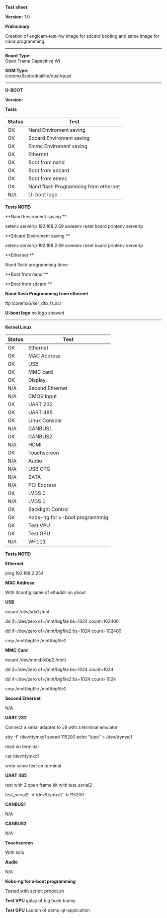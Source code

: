**Test sheet**

**Version:** 1.0


**Preliminary**

Creation of engicam-test-hw image for sdcard booting and same image for nand programming.

--------------------------------------------------------------------------------------------------------

**Board Type:**  
Open Frame Capacitive Wi

**SOM Type:**  
icoremx6solo/duallite/dual/quad

--------------------------------------------------------------------------------------------------------

**U-BOOT**

**Version:**

**Tests**

| Status  |  Test |
|---------|-------|
| OK    |Nand Enviroment saving   |
| OK    |Sdcard  Enviroment saving |
| OK    |Emmc  Enviroment saving |
| OK    |Ethernet  |
| OK    |Boot from nand   |
| OK    |Boot from sdcard  |
| OK    |Boot from emmc  |
| OK    |Nand flash Programming from ethernet   |
| N/A   |U-boot logo   |


**Tests NOTE:**

**Nand Enviroment saving  **

setenv serverip 192.168.2.69
saveenv
reset board
printenv  serverip

**Sdcard  Enviroment saving **

setenv serverip 192.168.2.69
saveenv
reset board
printenv  serverip

**Ethernet **

Nand flash programming done

**Boot from nand **

**Boot from sdcard **

**Nand flash Programming from ethernet**

ftp icoremx6/ker_dtb_fs.scr

**U-boot logo**
no logo showed

--------------------------------------------------------------------------------------------------------
**Kernel Linux**

| Status  |  Test |
|---------|-------|
|OK |Ethernet|
|OK |MAC Address|
|OK |USB|
|OK |MMC card|
|OK |Display|
|N/A |Second Ethernet|
|N/A |CMOS Input|
|OK  |UART 232|
|OK  |UART 485|
|OK  |Linux Console|
|N/A |CANBUS1|
|OK  |CANBUS2|
|N/A |HDMI|
|OK  |Touchscreen|
|N/A |Audio|
|N/A |USB  OTG|
|N/A |SATA|
|N/A |PCI Express|
|OK  |LVDS 0|
|N/A |LVDS 1|
|OK  |Backlight Control|
|OK  |Kobs-ng for u-boot programmnig|
|OK  |Test VPU| (da mettere cma a 128MB)
|OK  |Test GPU|
|N/A |WF111|

**Tests NOTE:**

**Ethernet**

ping 192.168.2.254

**MAC Address**

With ifconfig same of ethaddr on uboot

**USB**

mount /dev/sda1 /mnt

dd if=/dev/zero of=/mnt/bigfile bs=1024 count=102400

dd if=/dev/zero of=/mnt/bigfile2 bs=1024 count=102400

cmp /mnt/bigfile /mnt/bigfile2

**MMC Card**

mount /dev/mmcblk0p2 /mnt/

dd if=/dev/zero of=/mnt/bigfile bs=1024 count=1024

dd if=/dev/zero of=/mnt/bigfile2 bs=1024 count=1024

cmp /mnt/bigfile /mnt/bigfile2

**Second Ethernet**

N/A

**UART 232**

Connect a serial adapter to J9 with a terminal emulator

stty -F /dev/ttymxc1 speed 115200
echo "lupo" > /dev/ttymxc1

read on terminal

cat /dev/ttymxc1

write some text on terminal

**UART 485**

test with 2 open frame kit with test_serial2

test_serial2 -d /dev/ttymxc2 -b 115200

**CANBUS1**

N/A

**CANBUS2**

N/A

**Touchscreen**

With tslib

**Audio**

N/A

**Kobs-ng for u-boot programming**

Tested with script: prboot.sh

**Test VPU**
gplay of big buck bunny

**Test GPU**
Launch of demo-qt-application
